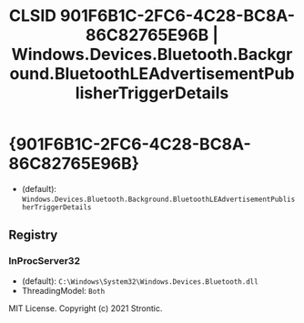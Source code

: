 ﻿---
title: "CLSID 901F6B1C-2FC6-4C28-BC8A-86C82765E96B | Windows.Devices.Bluetooth.Background.BluetoothLEAdvertisementPublisherTriggerDetails"
excerpt: What is COM-Object CLSID 901F6B1C-2FC6-4C28-BC8A-86C82765E96B?
---

# {901F6B1C-2FC6-4C28-BC8A-86C82765E96B}

* (default): `Windows.Devices.Bluetooth.Background.BluetoothLEAdvertisementPublisherTriggerDetails`

## Registry


### InProcServer32

* (default): `C:\Windows\System32\Windows.Devices.Bluetooth.dll`
* ThreadingModel: `Both`

MIT License. Copyright (c) 2021 Strontic.


